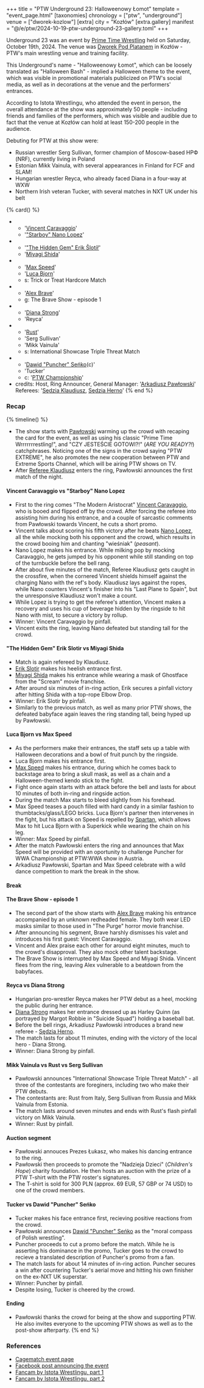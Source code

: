 +++
title = "PTW Underground 23: Halloweenowy Łomot"
template = "event_page.html"
[taxonomies]
chronology = ["ptw", "underground"]
venue = ["dworek-kozlow"]
[extra]
city = "Kozłów"
[extra.gallery]
manifest = "@/e/ptw/2024-10-19-ptw-underground-23-gallery.toml"
+++

Underground 23 was an event by [Prime Time Wrestling](@/o/ptw.md) held on Saturday, October 19th, 2024. The venue was [Dworek Pod Platanem](@/v/dworek-kozlow.md) in Kozłów - PTW's main wrestling venue and training facility.

This Underground's name - "Halloweenowy Łomot", which can be loosely translated as "Halloween Bash" - implied a Halloween theme to the event, which was visible in promotional materials publicized on PTW's social media, as well as in decorations at the venue and the performers' entrances.

According to Istota Wrestlingu, who attended the event in person, the overall attendance at the show was approximately 50 people - including friends and families of the performers, which was visible and audible due to fact that the venue at Kozłów can hold at least 150-200 people in the audience.

Debuting for PTW at this show were:
 * Russian wrestler Serg Sullivan, former champion of Moscow-based НРФ (NRF), currently living in Poland
 * Estonian Mikk Vainula, with several appearances in Finland for FCF and SLAM!
 * Hungarian wrestler Reyca, who already faced Diana in a four-way at WXW
 * Northern Irish veteran Tucker, with several matches in NXT UK under his belt

{% card() %}
- - '[Vincent Caravaggio](@/w/vincent-caravaggio.md)'
  - '["Starboy" Nano Lopez](@/w/nano-lopez.md)'
- - '["The Hidden Gem" Erik Šlotíř](@/w/erik-slotir.md)'
  - '[Miyagi Shida](@/w/miyagi-shida.md)'
- - '[Max Speed](@/w/max-speed.md)'
  - '[Luca Bjorn](@/w/luca-bjorn.md)'
  - s: Trick or Treat Hardcore Match
- - '[Alex Brave](@/w/alex-brave.md)'
  - g: The Brave Show - episode 1
- - '[Diana Strong](@/w/diana-strong.md)'
  - 'Reyca'
- - '[Rust](@/w/rust.md)'
  - 'Serg Sullivan'
  - 'Mikk Vainula'
  - s: International Showcase Triple Threat Match
- - '[Dawid "Puncher" Seńko](@/w/puncher.md)(c)'
  - 'Tucker'
  - c: '[PTW Championship](@/c/ptw-championship.md)'
- credits:
    Host, Ring Announcer, General Manager: '[Arkadiusz Pawłowski](@/w/pan-pawlowski.md)'
    Referees: '[Sędzia Klaudiusz](@/w/sedzia-klaudiusz.md), [Sędzia Herno](@/w/sedzia-herno.md)'
{% end %}


### Recap

{% timeline() %}
* The show starts with [Pawłowski](@/w/pan-pawlowski.md) warming up the crowd with recaping the card for the event, as well as using his classic "Prime Time Wrrrrrrrestling!", and "CZY JESTEŚCIE GOTOWI?!" (_ARE YOU READY?!_) catchphrases. Noticing one of the signs in the crowd saying "PTW EXTREME", he also promotes the new cooperation between PTW and Extreme Sports Channel, which will be airing PTW shows on TV.
* After [Referee Klaudiusz](@/w/sedzia-klaudiusz.md) enters the ring, Pawłowski announces the first match of the night.

#### Vincent Caravaggio vs "Starboy" Nano Lopez

* First to the ring comes "The Modern Aristocrat" [Vincent Caravaggio](@/w/vincent-caravaggio.md), who is booed and flipped off by the crowd. After forcing the referee into assisting him during his entrance, and a couple of sarcastic comments from Pawłowski towards Vincent, he cuts a short promo.
* Vincent talks about scoring his fifth victory after he beats [Nano Lopez](@/w/nano-lopez.md), all the while mocking both his opponent and the crowd, which results in the crowd booing him and chanting "wieśniak" (_peasant_).
* Nano Lopez makes his entrance. While milking pop by mocking Caravaggio, he gets jumped by his opponent while still standing on top of the turnbuckle before the bell rang.
* After about five minutes of the match, Referee Klaudiusz gets caught in the crossfire, when the cornered Vincent shields himself against the charging Nano with the ref's body. Klaudiusz lays against the ropes, while Nano counters Vincent's finisher into his "Last Plane to Spain", but the unresponsive Klaudiusz won't make a count.
* While Lopez is trying to get the referee's attention, Vincent makes a recovery and uses his cup of beverage hidden by the ringside to hit Nano with mist, to secure a victory by rollup.
* Winner: Vincent Caravaggio by pinfall.
* Vincent exits the ring, leaving Nano defeated but standing tall for the crowd.

#### "The Hidden Gem" Erik Slotir vs Miyagi Shida
* Match is again refereed by Klaudiusz.
* [Erik Slotir](@/w/erik-slotir.md) makes his heelish entrance first.
* [Miyagi Shida](@/w/miyagi-shida.md) makes his entrance while wearing a mask of Ghostface from the "Scream" movie franchise.
* After around six minutes of in-ring action, Erik secures a pinfall victory after hitting Shida with a top-rope Elbow Drop.
* Winner: Erik Slotir by pinfall.
* Similarly to the previous match, as well as many prior PTW shows, the defeated babyface again leaves the ring standing tall, being hyped up by Pawłowski.

#### Luca Bjorn vs Max Speed
* As the performers make their entrances, the staff sets up a table with Halloween decorations and a bowl of fruit punch by the ringside.
* Luca Bjorn makes his entrance first.
* [Max Speed](@/w/max-speed.md) makes his entrance, during which he comes back to backstage area to bring a skull mask, as well as a chain and a Halloween-themed kendo stick to the fight.
* Fight once again starts with an attack before the bell and lasts for about 10 minutes of both in-ring and ringside action.
* During the match Max starts to bleed slightly from his forehead.
* Max Speed teases a pouch filled with hard candy in a similar fashion to thumbtacks/glass/LEGO bricks. Luca Bjorn's partner then intervenes in the fight, but his attack on Speed is repelled by [Spartan](@/w/spartan.md), which allows Max to hit Luca Bjorn with a Superkick while wearing the chain on his leg.
* Winner: Max Speed by pinfall.
* After the match Pawłowski enters the ring and announces that Max Speed will be provided with an oportunity to challenge Puncher for WWA Championship at PTW:WWA show in Austria.
* Arkadiusz Pawłowski, Spartan and Max Speed celebrate with a wild dance competition to mark the break in the show.

#### Break

#### The Brave Show - episode 1
* The second part of the show starts with [Alex Brave](@/w/alex-brave.md) making his entrance accompanied by an unknown redheaded female. They both wear LED masks similar to those used in "The Purge" horror movie franchise.
* After announcing his segment, Brave harshly dismisses his valet and introduces his first guest: Vincent Caravaggio.
* Vincent and Alex praise each other for around eight minutes, much to the crowd's disapproval. They also mock other talent backstage.
* The Brave Show is interrupted by Max Speed and Miyagi Shida. Vincent flees from the ring, leaving Alex vulnerable to a beatdown from the babyfaces.

#### Reyca vs Diana Strong
* Hungarian pro-wrestler Reyca makes her PTW debut as a heel, mocking the public during her entrance.
* [Diana Strong](@/w/diana-strong.md) makes her entrance dressed up as Harley Quinn (as portrayed by Margot Robbie in "Suicide Squad") holding a baseball bat.
* Before the bell rings, Arkadiusz Pawłowski introduces a brand new referee - [Sędzia Herno](@/w/sedzia-herno.md).
* The match lasts for about 11 minutes, ending with the victory of the local hero - Diana Strong.
* Winner: Diana Strong by pinfall.

#### Mikk Vainula vs Rust vs Serg Sullivan
* Pawłowski announces "International Showcase Triple Threat Match" - all three of the contestants are foreginers, including two who make their PTW debuts.
* The contestants are: Rust from Italy, Serg Sullivan from Russia and Mikk Vainula from Estonia.
* The match lasts around seven minutes and ends with Rust's flash pinfall victory on Mikk Vainula.
* Winner: Rust by pinfall.

#### Auction segment
* Pawłowski annouces Prezes Łukasz, who makes his dancing entrance to the ring.
* Pawłowski then proceeds to promote the "Nadzieja Dzieci" (_Children's Hope_) charity foundation. He then hosts an auction with the prize of a PTW T-shirt with the PTW roster's signatures.
* The T-shirt is sold for 300&nbsp;PLN (approx. 69&nbsp;EUR, 57&nbsp;GBP or 74&nbsp;USD) to one of the crowd members.

#### Tucker vs Dawid "Puncher" Seńko
* Tucker makes his face entrance first, recieving positive reactions from the crowd.
* Pawłowski announces [Dawid "Puncher" Seńko](@/w/puncher.md) as the "moral compass of Polish wrestling".
* Puncher proceeds to cut a promo before the match. While he is asserting his dominance in the promo, Tucker goes to the crowd to recieve a translated description of Puncher's promo from a fan.
* The match lasts for about 14 minutes of in-ring action. Puncher secures a win after countering Tucker's aerial move and hitting his own finisher on the ex-NXT UK superstar.
* Winner: Puncher by pinfall.
* Despite losing, Tucker is cheered by the crowd.

#### Ending
* Pawłowski thanks the crowd for being at the show and supporting PTW. He also invites everyone to the upcoming PTW shows as well as to the post-show afterparty.
{% end %}

### References

* [Cagematch event page](https://www.cagematch.net/?id=1&nr=409396)
* [Facebook post announcing the event](https://www.facebook.com/photo/?fbid=568458088840171&set=a.136592405360077)
* [Fancam by Istota Wrestlingu, part 1](https://www.youtube.com/watch?v=Xm58QUEA4CU)
* [Fancam by Istota Wrestlingu, part 2](https://www.youtube.com/watch?v=h9j4rHRzmMg)
